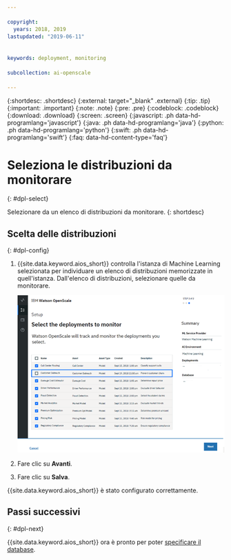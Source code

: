 ```yaml
---

copyright:
  years: 2018, 2019
lastupdated: "2019-06-11"


keywords: deployment, monitoring 

subcollection: ai-openscale

---
```


{:shortdesc: .shortdesc}
{:external: target="_blank" .external}
{:tip: .tip}
{:important: .important}
{:note: .note}
{:pre: .pre}
{:codeblock: .codeblock}
{:download: .download}
{:screen: .screen}
{:javascript: .ph data-hd-programlang='javascript'}
{:java: .ph data-hd-programlang='java'}
{:python: .ph data-hd-programlang='python'}
{:swift: .ph data-hd-programlang='swift'}
{:faq: data-hd-content-type='faq'}

# Seleziona le distribuzioni da monitorare
{: #dpl-select}

Selezionare da un elenco di distribuzioni da monitorare.
{: shortdesc}

## Scelta delle distribuzioni
{: #dpl-config}

1.  {{site.data.keyword.aios_short}} controlla l'istanza di Machine Learning selezionata per individuare un elenco di distribuzioni memorizzate in quell'istanza. Dall'elenco di distribuzioni, selezionare quelle da monitorare.

    ![Selezionare distribuzioni](images/gs-config-deploy.png)

1.  Fare clic su **Avanti**.
1.  Fare clic su **Salva**.

{{site.data.keyword.aios_short}} è stato configurato correttamente.

## Passi successivi
{: #dpl-next}

{{site.data.keyword.aios_short}} ora è pronto per poter  [specificare il database](/docs/services/ai-openscale?topic=ai-openscale-cdb-connect).

